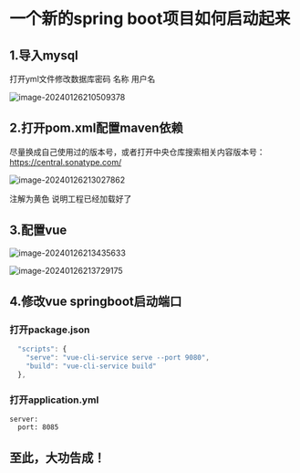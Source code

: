 # 一个新的spring boot项目如何启动起来

## 1.导入mysql

打开yml文件修改数据库密码 名称 用户名



![image-20240126210509378](C:\Users\wcf\AppData\Roaming\Typora\typora-user-images\image-20240126210509378.png)

## 2.打开pom.xml配置maven依赖

尽量换成自己使用过的版本号，或者打开中央仓库搜索相关内容版本号：https://central.sonatype.com/

![image-20240126213027862](C:\Users\wcf\AppData\Roaming\Typora\typora-user-images\image-20240126213027862.png)

注解为黄色 说明工程已经加载好了

## 3.配置vue

![image-20240126213435633](C:\Users\wcf\AppData\Roaming\Typora\typora-user-images\image-20240126213435633.png)

![image-20240126213729175](C:\Users\wcf\AppData\Roaming\Typora\typora-user-images\image-20240126213729175.png)

## 4.修改vue springboot启动端口

### 打开package.json  

~~~javascript
  "scripts": {
    "serve": "vue-cli-service serve --port 9080",
    "build": "vue-cli-service build"
  },
~~~

### 打开application.yml

~~~jav
server:
  port: 8085
~~~

## 至此，大功告成！